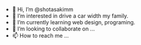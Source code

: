 - 👋 Hi, I’m @shotasakimm
- 👀 I’m interested in drive a car width my family.
- 🌱 I’m currently learning web design, programing.
- 💞️ I’m looking to collaborate on ...
- 📫 How to reach me ...

<!---
shotasakimm/shotasakimm is a ✨ special ✨ repository because its `README.md` (this file) appears on your GitHub profile.
You can click the Preview link to take a look at your changes.
--->
